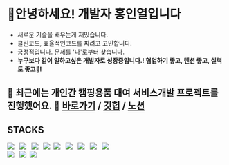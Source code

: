 # 👋안녕하세요! 개발자 홍인열입니다
- 새로운 기술을 배우는게 재밌습니다.
- 클린코드, 효율적인코드를 짜려고 고민합니다.
- 긍정적입니다. 문제를 '나'로부터 찾습니다.
- **누구보다 같이 일하고싶은 개발자로 성장중입니다.! 협업하기 좋고, 텐션 좋고, 실력도 좋고🤩!**



## 👣 최근에는 개인간 캠핑용품 대여 서비스개발 프로젝트를 진행했어요. 👀 [바로가기](https://campbu.cf) / [깃헙](https://github.com/codestates/Campbu) / [노션](https://www.notion.so/1-Code-Columbus-Campbu-055d9227c64d48f8a7462f7a087d75f1)

## STACKS 
<img src="https://img.shields.io/badge/React-0088CC?style=round-square&logo=React&logoColor=61DBFB"/></a> &nbsp;
<img src="https://img.shields.io/badge/TypeScript-00B3E0?style=round-square&logo=Typescript&logoColor=#339933"/></a> &nbsp;
<img src="https://img.shields.io/badge/ReactRouter-darkgray?style=round-square&logo=React-Router&logoColor=#CA4245"/></a> &nbsp;
<img src="https://img.shields.io/badge/StyledComponents-9999FF?style=round-square&logo=Styled-Components&logoColor=DB7093"/></a>&nbsp;
<img src="https://img.shields.io/badge/Node.js-3DDC84?style=round-square&logo=Node.js&logoColor=#339933"/></a> &nbsp;
<img src="https://img.shields.io/badge/JavaScript-C2A633?style=round-square&logo=JavaScript&logoColor=F7DF1E"/></a> &nbsp;
<img src="https://img.shields.io/badge/HTML5-990000?style=round-square&logo=html5&logoColor=#339933"/></a> &nbsp;
<img src="https://img.shields.io/badge/CSS3-F09D13?style=round-square&logo=CSS3&logoColor=#339933"/></a> &nbsp;
<img src="https://img.shields.io/badge/Github-000000?style=round-square&logo=Github&logoColor=#339933"/></a> &nbsp;
<br/>
<img src="https://img.shields.io/badge/Axios-671cdf?style=round-square&logo=Axios&logoColor=white"/></a> &nbsp;
<img src="https://img.shields.io/badge/Recoil-3777e5?style=round-square&logo=Recoil&logoColor=DB7093"/></a>&nbsp;
<img src="https://img.shields.io/badge/Emotion-d36ac2?style=round-square&logo=Emotion&logoColor=DB7093"/></a>&nbsp;



